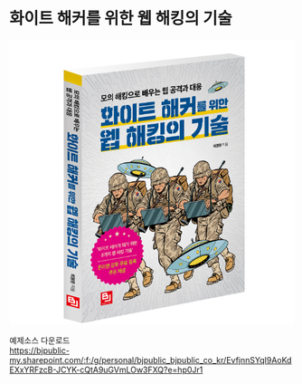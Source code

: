 # 화이트 해커를 위한 웹 해킹의 기술

![Alt text](https://github.com/bjpublic/whitehacker/blob/master/solid_cover.jpg "solid_cover.jpg")


예제소스 다운로드  
https://bjpublic-my.sharepoint.com/:f:/g/personal/bjpublic_bjpublic_co_kr/EvfjnnSYqI9AoKdEXxYRFzcB-JCYK-cQtA9uGVmLOw3FXQ?e=hp0Jr1
